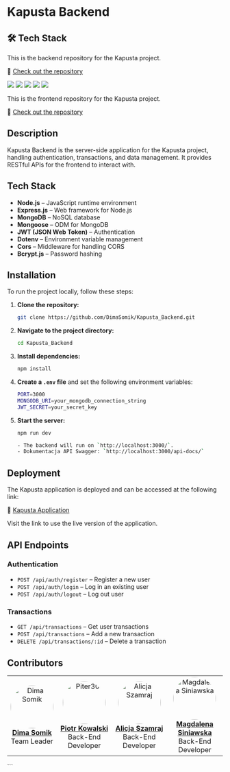 # Kapusta Backend

## 🛠️ Tech Stack

This is the backend repository for the Kapusta project.

🔗 [Check out the repository](https://github.com/DimaSomik/Kapusta_Backend)

<p align="left">
  <img src="https://img.shields.io/badge/Node.js-43853D?style=for-the-badge&logo=node.js&logoColor=white" />
  <img src="https://img.shields.io/badge/Express.js-000000?style=for-the-badge&logo=express&logoColor=white" />
  <img src="https://img.shields.io/badge/MongoDB-4EA94B?style=for-the-badge&logo=mongodb&logoColor=white" />
  <img src="https://img.shields.io/badge/Mongoose-880000?style=for-the-badge&logo=mongoose&logoColor=white" />
  <img src="https://img.shields.io/badge/JWT-000000?style=for-the-badge&logo=jsonwebtokens&logoColor=white" />
</p>

This is the frontend repository for the Kapusta project.

🔗 [Check out the repository](https://github.com/DimaSomik/Kapusta_Frontend)

## Description

Kapusta Backend is the server-side application for the Kapusta project, handling authentication, transactions, and data management. It provides RESTful APIs for the frontend to interact with.

## Tech Stack

- **Node.js** – JavaScript runtime environment
- **Express.js** – Web framework for Node.js
- **MongoDB** – NoSQL database
- **Mongoose** – ODM for MongoDB
- **JWT (JSON Web Token)** – Authentication
- **Dotenv** – Environment variable management
- **Cors** – Middleware for handling CORS
- **Bcrypt.js** – Password hashing

## Installation

To run the project locally, follow these steps:

1. **Clone the repository:**
   ```sh
   git clone https://github.com/DimaSomik/Kapusta_Backend.git
   ```
2. **Navigate to the project directory:**
   ```sh
   cd Kapusta_Backend
   ```
3. **Install dependencies:**
   ```sh
   npm install
   ```
4. **Create a `.env` file** and set the following environment variables:
   ```sh
   PORT=3000
   MONGODB_URI=your_mongodb_connection_string
   JWT_SECRET=your_secret_key
   ```
5. **Start the server:**

   ```sh
   npm run dev

   - The backend will run on `http://localhost:3000/`.
   - Dokumentacja API Swagger: `http://localhost:3000/api-docs/`

   ```

## Deployment

The Kapusta application is deployed and can be accessed at the following link:

🔗 [Kapusta Application](https://kapusta-fnr2.onrender.com/)

Visit the link to use the live version of the application.

## API Endpoints

### Authentication

- `POST /api/auth/register` – Register a new user
- `POST /api/auth/login` – Log in an existing user
- `POST /api/auth/logout` – Log out user

### Transactions

- `GET /api/transactions` – Get user transactions
- `POST /api/transactions` – Add a new transaction
- `DELETE /api/transactions/:id` – Delete a transaction

## Contributors

<table>
  <tr>
    <td align="center">
      <a href="https://github.com/DimaSomik">
        <img src="https://github.com/DimaSomik.png?size=100" width="100px;" style="border-radius: 50%;" alt="Dima Somik"/>
        <br /><b>Dima Somik</b>
      </a>
      <br />Team Leader
    </td>
    <td align="center">
      <a href="https://github.com/Piter30">
        <img src="https://github.com/Piter30.png?size=100" width="100px;" style="border-radius: 50%;" alt="Piter30"/>
        <br /><b>Piotr Kowalski</b>
      </a>
      <br />Back-End Developer
    </td>
    <td align="center">
      <a href="https://github.com/AlicjaSzamraj">
        <img src="https://github.com/AlicjaSzamraj.png?size=100" width="100px;" style="border-radius: 50%;" alt="Alicja Szamraj"/>
        <br /><b>Alicja Szamraj</b>
      </a>
      <br />Back-End Developer
    </td>
    <td align="center">
      <a href="https://github.com/MagdalenaSiniawska">
        <img src="https://github.com/MagdalenaSiniawska.png?size=100" width="100px;" style="border-radius: 50%;" alt="Magdalena Siniawska"/>
        <br /><b>Magdalena Siniawska</b>
      </a>
      <br />Back-End Developer
    </td>

  </tr>
</table>
```
